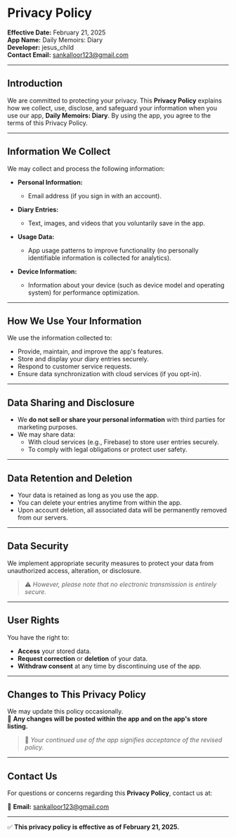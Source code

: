 # Privacy Policy  
**Effective Date:** February 21, 2025  
**App Name:** Daily Memoirs: Diary  
**Developer:** jesus_child  
**Contact Email:** sankalloor123@gmail.com  

---

## Introduction  
We are committed to protecting your privacy. This **Privacy Policy** explains how we collect, use, disclose, and safeguard your information when you use our app, **Daily Memoirs: Diary**. By using the app, you agree to the terms of this Privacy Policy.

---

## Information We Collect  
We may collect and process the following information:

- **Personal Information:**  
  - Email address (if you sign in with an account).

- **Diary Entries:**  
  - Text, images, and videos that you voluntarily save in the app.

- **Usage Data:**  
  - App usage patterns to improve functionality (no personally identifiable information is collected for analytics).

- **Device Information:**  
  - Information about your device (such as device model and operating system) for performance optimization.

---

## How We Use Your Information  
We use the information collected to:

- Provide, maintain, and improve the app's features.  
- Store and display your diary entries securely.  
- Respond to customer service requests.  
- Ensure data synchronization with cloud services (if you opt-in).  

---

## Data Sharing and Disclosure  
- We **do not sell or share your personal information** with third parties for marketing purposes.  
- We may share data:  
  - With cloud services (e.g., Firebase) to store user entries securely.  
  - To comply with legal obligations or protect user safety.  

---

## Data Retention and Deletion  
- Your data is retained as long as you use the app.  
- You can delete your entries anytime from within the app.  
- Upon account deletion, all associated data will be permanently removed from our servers.  

---

## Data Security  
We implement appropriate security measures to protect your data from unauthorized access, alteration, or disclosure.  
> ⚠️ *However, please note that no electronic transmission is entirely secure.*  

---

## User Rights  
You have the right to:

- **Access** your stored data.  
- **Request correction** or **deletion** of your data.  
- **Withdraw consent** at any time by discontinuing use of the app.  

---

## Changes to This Privacy Policy  
We may update this policy occasionally.  
🔔 **Any changes will be posted within the app and on the app's store listing.**  

> 📝 *Your continued use of the app signifies acceptance of the revised policy.*  

---

## Contact Us  
For questions or concerns regarding this **Privacy Policy**, contact us at:  

📧 **Email:** sankalloor123@gmail.com  

---

✅ **This privacy policy is effective as of February 21, 2025.**  

